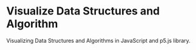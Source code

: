 # Visualize Data Structures and Algorithm

Visualizing Data Structures and Algorithms in JavaScript and p5.js library.